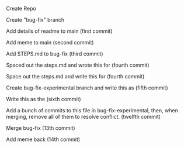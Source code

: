 Create Repo

Create "bug-fix" branch

Add details of readme to main (first commit)

Add meme to main (second commit)

Add STEPS.md to bug-fix (third commit)

Spaced out the steps.md and wrote this for (fourth commit)

Space out the steps.md and write this for (fourth commit)

Create bug-fix-experimental branch and write this as (fifth commit)

Write this as the (sixth commit)

Add a bunch of commits to this file in bug-fix-experimental, then, when merging, remove all of them to resolve conflict. (twelfth commit)

Merge bug-fix (13th commit)

Add meme back (14th commit)